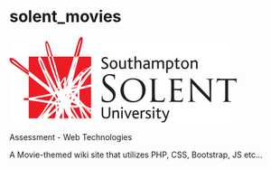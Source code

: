 # solent_movies
![alt text](images/ssu-logo.svg)

Assessment - Web Technologies

A Movie-themed wiki site that utilizes PHP, CSS, Bootstrap, JS etc...
